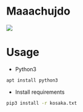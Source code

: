 # Maaachujdo

![](https://github.com/nu11secur1ty/SSTC-HTTPS-hijack-login-credentials/blob/master/Maachujdo/Maachujdoinepita/logo/sniffing-python-yeahhub.jpg)

# Usage
- Python3
```bash
apt install python3
```
- Install requirements

```bash
pip3 install -r kosaka.txt
```

